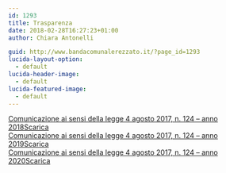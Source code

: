 ```yaml
---
id: 1293
title: Trasparenza
date: 2018-02-28T16:27:23+01:00
author: Chiara Antonelli

guid: http://www.bandacomunalerezzato.it/?page_id=1293
lucida-layout-option:
  - default
lucida-header-image:
  - default
lucida-featured-image:
  - default
---
```

<div class="wp-block-file">
  <a href="https://i2.wp.com/www.bandacomunalerezzato.it/wp-content/uploads/2019/02/doc1.jpg?fit=620%2C878">Comunicazione ai sensi della legge 4 agosto 2017, n. 124 &#8211; anno 2018</a><a href="https://i2.wp.com/www.bandacomunalerezzato.it/wp-content/uploads/2019/02/doc1.jpg?fit=620%2C878" class="wp-block-file__button" download>Scarica</a>
</div>

<div class="wp-block-file">
  <a href="https://i1.wp.com/www.bandacomunalerezzato.it/wp-content/uploads/2019/02/CCI_000006.jpg?fit=620%2C879">Comunicazione ai sensi della legge 4 agosto 2017, n. 124 &#8211; anno 2019</a><a href="https://i1.wp.com/www.bandacomunalerezzato.it/wp-content/uploads/2019/02/CCI_000006.jpg?fit=620%2C879" class="wp-block-file__button" download>Scarica</a>
</div>

<div class="wp-block-file">
  <a href="http://www.bandacomunalerezzato.it/wp-content/uploads/2020/02/legge-124-2019.pdf">Comunicazione ai sensi della legge 4 agosto 2017, n. 124 &#8211; anno 2020</a><a href="http://www.bandacomunalerezzato.it/wp-content/uploads/2020/02/legge-124-2019.pdf" class="wp-block-file__button" download>Scarica</a>
</div>